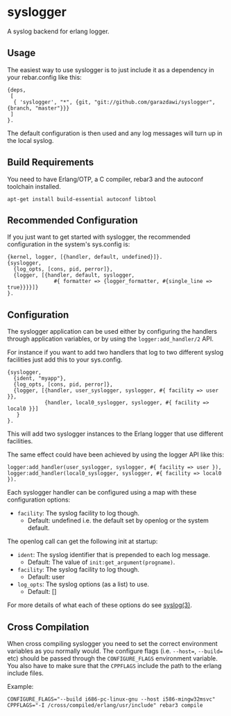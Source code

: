 syslogger
=====

A syslog backend for erlang logger.

Usage
-----

The easiest way to use syslogger is to just include it as a dependency
in your rebar.config like this:

    {deps,
     [
      { 'syslogger', "*", {git, "git://github.com/garazdawi/syslogger", {branch, "master"}}}
     ]
    }.

The default configuration is then used and any log messages will turn up in the local syslog.

Build Requirements
-------------------

You need to have Erlang/OTP, a C compiler, rebar3 and the autoconf toolchain installed.

    apt-get install build-essential autoconf libtool

Recommended Configuration
-------------------------

If you just want to get started with syslogger, the recommended configuration in
the system's sys.config is:

    {kernel, logger, [{handler, default, undefined}]}.
    {syslogger,
      {log_opts, [cons, pid, perror]},
      {logger, [{handler, default, syslogger,
                   #{ formatter => {logger_formatter, #{single_line => true}}}}]}
    }.

Configuration
-------------

The syslogger application can be used either by configuring the handlers through
application variables, or by using the `logger:add_handler/2` API.

For instance if you want to add two handlers that log to two different syslog
facilities just add this to your sys.config.

    {syslogger,
      {ident, "myapp"},
      {log_opts, [cons, pid, perror]},
      {logger, [{handler, user_syslogger, syslogger, #{ facility => user }},
                {handler, local0_syslogger, syslogger, #{ facility => local0 }}]
       }
    }.

This will add two syslogger instances to the Erlang logger that use different facilities.

The same effect could have been achieved by using the logger API like this:

    logger:add_handler(user_syslogger, syslogger, #{ facility => user }),
    logger:add_handler(local0_syslogger, syslogger, #{ facility => local0 }).

Each syslogger handler can be configured using a map with these configuration options:

- `facility`: The syslog facility to log though.
  - Default: undefined i.e. the default set by openlog or the system default.

The openlog call can get the following init at startup:

- `ident`: The syslog identifier that is prepended to each log message.
  - Default: The value of `init:get_argument(progname)`.
- `facility`: The syslog facility to log though.
  - Default: user
- `log_opts`: The syslog options (as a list) to use.
  - Default: []

For more details of what each of these options do see [syslog(3)](https://linux.die.net/man/3/syslog).

Cross Compilation
-----------------

When cross compiling syslogger you need to set the correct environment variables
as you normally would. The configure flags (i.e. `--host=`, `--build=` etc) should be
passed through the `CONFIGURE_FLAGS` environment variable. You also have to make sure
that the `CPPFLAGS` include the path to the erlang include files.

Example:

```
CONFIGURE_FLAGS="--build i686-pc-linux-gnu --host i586-mingw32msvc" CPPFLAGS="-I /cross/compiled/erlang/usr/include" rebar3 compile
```
